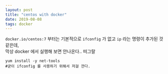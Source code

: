 ```yaml
---
layout: post
title: "centos with docker"
date: 2019-08-08
tags: docker
---
```

`docker.io/centos:7` 부터는 기본적으로 `ifconfig` 가 없고 `ip` 라는 명령이 추가된 것 같은데,  
막상 docker 에서 실행해 보면 안나온다.. 떠그랄

```shell
yum install -y net-tools
#굳이 ifconfig 를 사용하기 위해서 저걸 깐다.
```
